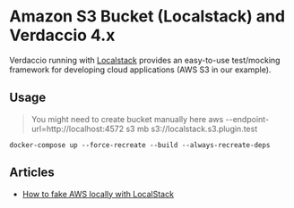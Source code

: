 # Amazon S3 Bucket (Localstack) and Verdaccio 4.x

Verdaccio running with [Localstack](https://github.com/localstack/localstack) provides an easy-to-use test/mocking framework for developing cloud applications (AWS S3 in our example).

## Usage

> You might need to create bucket manually here
> aws --endpoint-url=http://localhost:4572 s3 mb s3://localstack.s3.plugin.test

```
docker-compose up --force-recreate --build --always-recreate-deps
```

## Articles

- [How to fake AWS locally with LocalStack](https://dev.to/goodidea/how-to-fake-aws-locally-with-localstack-27me)
